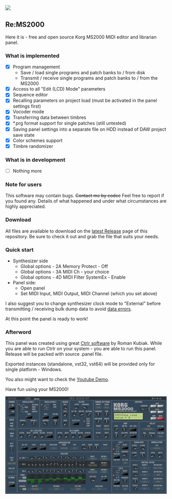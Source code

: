 ![](https://img.shields.io/badge/Status-Active-green)
## Re:MS2000
Here it is - free and open source Korg MS2000 MIDI editor and librarian panel.
### What is implemented
- [X] Program management
  - Save / load single programs and patch banks to / from disk
  - Transmit / receive single programs and patch banks to / from the MS2000
- [X] Access to all "Edit (LCD) Mode" parameters
- [X] Sequence editor
- [X] Recalling parameters on project load (must be activated in the panel settings first)
- [X] Vocoder mode
- [X] Transferring data between timbres
- [X] \*.prg format support for single patches (still untested)
- [X] Saving panel settings into a separate file on HDD instead of DAW project save state
- [X] Color schemes support
- [X] Timbre randomizer
### What is in development
- [ ] Nothing more
### Note for users
This software may contain bugs. <strike>Contact me by codec</strike> Feel free to report if you found any. Details of what happened and under what circumstances are highly appreciated. 
### Download
All files are available to download on the [latest Release](https://github.com/inteyes/ReMS2000/releases/latest) page of this repository. Be sure to check it out and grab the file that suits your needs.
### Quick start
- Synthesizer side
  - Global options - 2A Memory Protect - Off
  - Global options - 3A MIDI Ch - your choice
  - Global options - 4D MIDI Filter SystemEx - Enable
- Panel side:
  - Open panel
  - Set MIDI Input, MIDI Output, MIDI Channel (which you set above)

I also suggest you to change synthesizer clock mode to "External" before transmitting / receiving bulk dump data to avoid [data errors](https://github.com/inteyes/ReMS2000/wiki/Troubleshooting#4-cannot-retrieve-single-program-or-bulk-dump-from-the-synthesizer-the-message-data-transmission-error-appears).

At this point the panel is ready to work!
### Afterword
This panel was created using great [Ctrlr software](https://github.com/RomanKubiak/ctrlr) by Roman Kubiak. While you are able to run Ctrlr on your system - you are able to run this panel. Release will be packed with source .panel file.

Exported instances (standalone, vst32, vst64) will be provided only for single platform - Windows.

You also might want to check the [Youtube Demo](https://youtu.be/4hGYO-hkgUc).

Have fun using your MS2000!

![ReMS2000 panel](https://github.com/inteyes/ReMS2000/blob/main/.wiki/Screen1.png)

